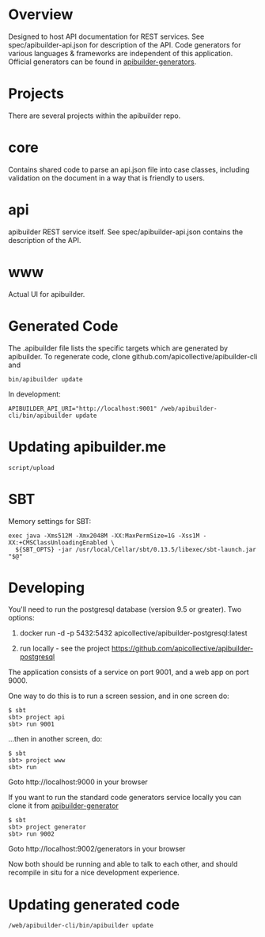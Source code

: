 Overview
========

Designed to host API documentation for REST services. See
spec/apibuilder-api.json for description of the API. Code generators for various
languages & frameworks are independent of this application. Official
generators can be found in
[apibuilder-generators](https://github.com/apicollective/apibuilder-generator).


Projects
============

There are several projects within the apibuilder repo.

core
====

Contains shared code to parse an api.json file into case classes,
including validation on the document in a way that is friendly to
users.

api
===
apibuilder REST service itself. See spec/apibuilder-api.json contains the description
of the API.

www
===
Actual UI for apibuilder.

Generated Code
==============
The .apibuilder file lists the specific targets which are generated by
apibuilder. To regenerate code, clone github.com/apicollective/apibuilder-cli and

    bin/apibuilder update

In development:

    APIBUILDER_API_URI="http://localhost:9001" /web/apibuilder-cli/bin/apibuilder update

Updating apibuilder.me
==================

    script/upload

SBT
==========
Memory settings for SBT:

    exec java -Xms512M -Xmx2048M -XX:MaxPermSize=1G -Xss1M -XX:+CMSClassUnloadingEnabled \ 
      ${SBT_OPTS} -jar /usr/local/Cellar/sbt/0.13.5/libexec/sbt-launch.jar "$@"

Developing
==========

You'll need to run the postgresql database (version 9.5 or greater). Two options:

  1. docker run -d -p 5432:5432 apicollective/apibuilder-postgresql:latest

  2. run locally - see the project https://github.com/apicollective/apibuilder-postgresql

The application consists of a service on port 9001, and a web app on port 9000.

One way to do this is to run a screen session, and in one screen do:

    $ sbt
    sbt> project api
    sbt> run 9001

...then in another screen, do:

    $ sbt
    sbt> project www
    sbt> run

Goto http://localhost:9000 in your browser

If you want to run the standard code generators service locally you can clone it from [apibuilder-generator](https://github.com/apicollective/apibuilder-generator)

    $ sbt
    sbt> project generator
    sbt> run 9002

Goto http://localhost:9002/generators in your browser

Now both should be running and able to talk to each other, and should recompile
in situ for a nice development experience.

Updating generated code
=======================

    /web/apibuilder-cli/bin/apibuilder update
